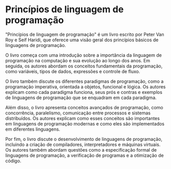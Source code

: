 # Princípios de linguagem de programação

"Princípios de linguagem de programação" é um livro escrito por Peter Van Roy e Seif Haridi, que oferece uma visão geral dos princípios básicos de linguagens de programação.

O livro começa com uma introdução sobre a importância da linguagem de programação na computação e sua evolução ao longo dos anos. Em seguida, os autores abordam os conceitos fundamentais da programação, como variáveis, tipos de dados, expressões e controle de fluxo.

O livro também discute os diferentes paradigmas de programação, como a programação imperativa, orientada a objetos, funcional e lógica. Os autores explicam como cada paradigma funciona, seus prós e contras e exemplos de linguagens de programação que se enquadram em cada paradigma.

Além disso, o livro apresenta conceitos avançados de programação, como concorrência, paralelismo, comunicação entre processos e sistemas distribuídos. Os autores explicam como esses conceitos são importantes em linguagens de programação modernas e como eles são implementados em diferentes linguagens.

Por fim, o livro discute o desenvolvimento de linguagens de programação, incluindo a criação de compiladores, interpretadores e máquinas virtuais. Os autores também abordam questões como a especificação formal de linguagens de programação, a verificação de programas e a otimização de código.